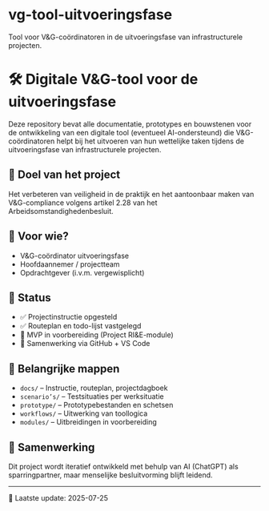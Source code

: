 # vg-tool-uitvoeringsfase
Tool voor V&amp;G-coördinatoren in de uitvoeringsfase van infrastructurele projecten.

# 🛠️ Digitale V&G-tool voor de uitvoeringsfase

Deze repository bevat alle documentatie, prototypes en bouwstenen voor de ontwikkeling van een digitale tool (eventueel AI-ondersteund) die V&G-coördinatoren helpt bij het uitvoeren van hun wettelijke taken tijdens de uitvoeringsfase van infrastructurele projecten.

## 🎯 Doel van het project

Het verbeteren van veiligheid in de praktijk en het aantoonbaar maken van V&G-compliance volgens artikel 2.28 van het Arbeidsomstandighedenbesluit.

## 👥 Voor wie?

- V&G-coördinator uitvoeringsfase
- Hoofdaannemer / projectteam
- Opdrachtgever (i.v.m. vergewisplicht)

## 🧪 Status

- ✅ Projectinstructie opgesteld
- ✅ Routeplan en todo-lijst vastgelegd
- 🧩 MVP in voorbereiding (Project RI&E-module)
- 🧭 Samenwerking via GitHub + VS Code

## 📂 Belangrijke mappen

- `docs/` – Instructie, routeplan, projectdagboek
- `scenario’s/` – Testsituaties per werksituatie
- `prototype/` – Prototypebestanden en schetsen
- `workflows/` – Uitwerking van toollogica
- `modules/` – Uitbreidingen in voorbereiding

## 🤝 Samenwerking

Dit project wordt iteratief ontwikkeld met behulp van AI (ChatGPT) als sparringpartner, maar menselijke besluitvorming blijft leidend.

---

📅 Laatste update: 2025-07-25